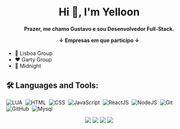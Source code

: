 <h1 align="center">Hi 👋, I'm Yelloon</h1>
<h4 align="center">
  Prazer, me chamo Gustavo e sou Desenvolvedor Full-Stack.

  ↓ Empresas em que participo ↓
</h4>

- 💙 Lisboa Group
- ❤ Garty Group
- 💜 Midnight

## 🛠 Languages and Tools:

  ![LUA](https://img.shields.io/badge/-LUA-05122A?style=flat&logo=lua)&nbsp;
  ![HTML](https://img.shields.io/badge/-HTML-05122A?style=flat&logo=HTML5)&nbsp;
  ![CSS](https://img.shields.io/badge/-CSS-05122A?style=flat&logo=CSS3&logoColor=1572B6)&nbsp;
  ![JavaScript](https://img.shields.io/badge/-JavaScript-05122A?style=flat&logo=javascript)&nbsp;
  ![ReactJS](https://img.shields.io/badge/-React-05122A?style=flat&logo=react)&nbsp;
  ![NodeJS](https://img.shields.io/badge/-Node-05122A?style=flat&logo=nodedotjs)&nbsp;
  ![Git](https://img.shields.io/badge/-Git-05122A?style=flat&logo=git)&nbsp;
  ![GitHub](https://img.shields.io/badge/-GitHub-05122A?style=flat&logo=github)&nbsp;
  ![Mysql](https://img.shields.io/badge/-Mysql-05122A?style=flat&logo=mysql)&nbsp;


<div align="center"> 
  <a href="https://www.youtube.com/@yelloon1681" target="_blank"><img src="https://img.shields.io/badge/YouTube-FF0000?style=for-the-badge&logo=youtube&logoColor=white" target="_blank"></a>
  <a href="https://www.instagram.com/g.soares30/" target="_blank"><img src="https://img.shields.io/badge/-Instagram-%23E4405F?style=for-the-badge&logo=instagram&logoColor=white" target="_blank"></a>
  <a href = "mailto: gustavocosendey.dev@gmail.com"><img src="https://img.shields.io/badge/-Gmail-%23333?style=for-the-badge&logo=gmail&logoColor=white" target="_blank"></a>
  <a href="https://www.linkedin.com/in/gustavo-cosendey" target="_blank"><img src="https://img.shields.io/badge/-LinkedIn-%230077B5?style=for-the-badge&logo=linkedin&logoColor=white" target="_blank"></a> 
</div>
